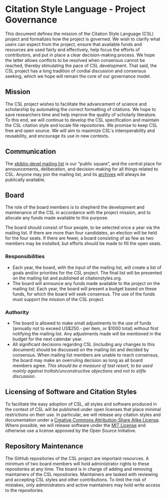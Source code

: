 # Citation Style Language - Project Governance
This document defines the mission of the Citation Style Language (CSL) project and formalizes how the project is governed. We wish to clarify what users can expect from the project, ensure that available funds and resources are used fairly and effectively, help focus the efforts of contributors, and put in place a clear decision-making process. We hope the latter allows conflicts to be resolved when consensus cannot be reached, thereby stimulating the pace of CSL development. That said, the CSL project has a long tradition of cordial discussion and consensus seeking, which we hope will remain the core of our governance model.

## Mission
The CSL project wishes to facilitate the advancement of science and scholarship by automating the correct formatting of citations. We hope to save researchers time and help improve the quality of scholarly literature. To this end, we will continue to develop the CSL specification and maintain the CSL citation style and locale file repositories. We promise to keep CSL free and open source. We will aim to maximize CSL's interoperability and reusability, and encourage its use in new contexts.

## Communication
The [xbiblio-devel mailing list](https://lists.sourceforge.net/lists/listinfo/xbiblio-devel) is our “public square”, and the central place for announcements, deliberation, and decision-making for all things related to CSL. Anyone may join the mailing list, and its [archives](http://xbiblio-devel.2463403.n2.nabble.com/) will always be publically available.

## Board
The role of the board members is to shepherd the development and maintenance of the CSL in accordance with the project mission, and to allocate any funds made available to this purpose.

The board should consist of four people, to be selected once a year via the mailing list. If there are more than four candidates, an election will be held for the four seats. If there are fewer, a board consisting of as few as two members may be installed, but efforts should be made to fill the open seats.

### Responsibilities
* Each year, the board, with the input of the mailing list, will create a list of goals and/or priorities for the CSL project. The final list will be presented on the mailing list and published at citationstyles.org.
* The board will announce any funds made available to the project on the mailing list. Each year, the board will present a budget based on these funds, for which the board will seek consensus. The use of the funds must support the mission of the CSL project.

### Authority
* The board is allowed to make small adjustments to the use of funds (annually not to exceed US$250.- per item, or $1000 total) without first notifying the mailing list. Any adjustments made will be mentioned in the budget for the next calendar year.
* All significant decisions regarding CSL (including any changes to this document) should be discussed on the mailing list and decided by consensus. When mailing list members are unable to reach consensus, the board may make an overruling decision as long as all board members agree. *This should be a measure of last resort, to be used mainly against trollish/unconstructive objections and not to stifle discussion.*

## Licensing of Software and Citation Styles
To facilitate the easy adoption of CSL, all styles and software produced in the context of CSL will be published under open licenses that place minimal restrictions on their use. In particular, we will release any citation styles and documentation under a [Creative Commons Attribution-Share Alike License](https://creativecommons.org/licenses/by-sa/3.0/us/). Where possible, we will release software under the [MIT License](http://opensource.org/licenses/MIT) and otherwise use a license approved by the Open Source Initiative.

## Repository Maintenance
The GitHub repositories of the CSL project are important resources. A minimum of two board members will hold administrator rights to these repositories at any time. The board is in charge of adding and removing maintainers of the CSL repositories. Maintainers are tasked with reviewing and accepting CSL styles and other contributions. To limit the risk of mistakes, only administrators and active maintainers may hold write access to the repositories.

